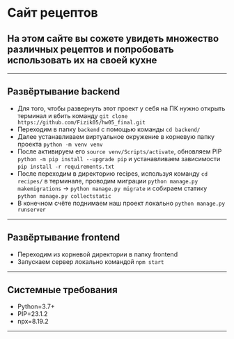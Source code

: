 # Сайт рецептов
## На этом сайте вы сожете увидеть множество различных рецептов и попробовать использовать их на своей кухне
____
## Развёртывание backend
- Для того, чтобы развернуть этот проект у себя на ПК нужно открыть терминал и вбить команду ```git clone https://github.com/Fizik05/hw05_final.git```
- Переходим в папку ```backend``` с помощью команды ```cd backend/```
- Далее устанавливаем виртуальное окружение в корневую папку проекта ```python -m venv venv```
- После активируем его ```source venv/Scripts/activate```, обновляем PIP ```python -m pip install --upgrade pip``` и устанавливаем зависимости ```pip install -r requirements.txt```
- После переходим в директорию recipes, используя команду ```cd recipes/``` в терминале, проводим миграции ```python manage.py makemigrations``` -> ```python manage.py migrate``` и собираем статику ```python manage.py collectstatic```
- В конечном счёте поднимаем наш проект локально ```python manage.py runserver```
____
## Развёртывание frontend
- Переходим из корневой директории в папку frontend
- Запускаем сервер локально командой ```npm start```
____
## Системные требования
- Python=3.7+
- PIP=23.1.2
- npx=8.19.2
____
